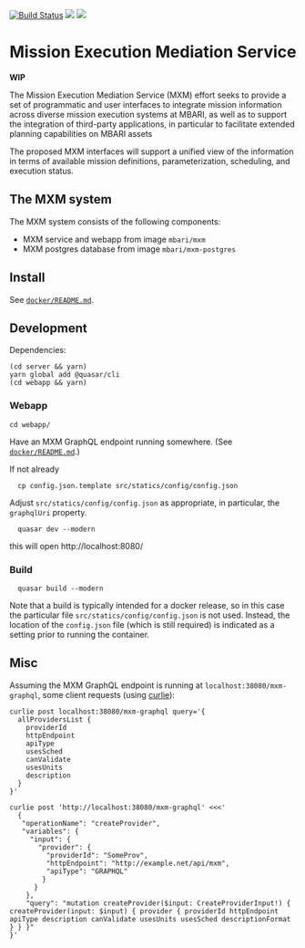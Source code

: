 [![Build Status](https://travis-ci.org/mbari-org/mxm.svg?branch=master)](https://travis-ci.org/mbari-org/mxm)
[![](https://img.shields.io/docker/cloud/build/mbari/mxm)](https://hub.docker.com/r/mbari/mxm)
[![](https://img.shields.io/docker/cloud/automated/mbari/mxm)](https://hub.docker.com/r/mbari/mxm)

# Mission Execution Mediation Service

**WIP**

The Mission Execution Mediation Service (MXM) effort seeks to provide a set of
programmatic and user interfaces to integrate mission information across
diverse mission execution systems at MBARI, as well as to support the integration
of third-party applications, in particular to facilitate extended planning
capabilities on MBARI assets

The proposed MXM interfaces will support a unified view of the information in terms
of available mission definitions, parameterization, scheduling, and execution status.

## The MXM system

The MXM system consists of the following components:

- MXM service and webapp from image `mbari/mxm`
- MXM postgres database from image `mbari/mxm-postgres`

## Install

See [`docker/README.md`](docker/README.md).

## Development

Dependencies:

    (cd server && yarn)
    yarn global add @quasar/cli
    (cd webapp && yarn)
    
### Webapp

    cd webapp/

Have an MXM GraphQL endpoint running somewhere.
(See [`docker/README.md`](docker/README.md).)

If not already

      cp config.json.template src/statics/config/config.json

Adjust `src/statics/config/config.json` as appropriate,
in particular, the `graphqlUri` property.

      quasar dev --modern

this will open http://localhost:8080/

### Build

      quasar build --modern

Note that a build is typically intended for a docker release, so in this case the
particular file `src/statics/config/config.json` is not used.
Instead, the location of the `config.json` file (which is still required)
is indicated as a setting prior to running the container.

## Misc

Assuming the MXM GraphQL endpoint is running at `localhost:38080/mxm-graphql`,
some client requests (using [curlie](https://curlie.io/)):

```
curlie post localhost:38080/mxm-graphql query='{
  allProvidersList {
    providerId
    httpEndpoint
    apiType
    usesSched
    canValidate
    usesUnits
    description
  }
}'
```

```
curlie post 'http://localhost:38080/mxm-graphql' <<<'
  {
   "operationName": "createProvider",
   "variables": {
     "input": {
       "provider": {
         "providerId": "SomeProv",
         "httpEndpoint": "http://example.net/api/mxm",
         "apiType": "GRAPHQL"
        }
      }
    },
    "query": "mutation createProvider($input: CreateProviderInput!) { createProvider(input: $input) { provider { providerId httpEndpoint apiType description canValidate usesUnits usesSched descriptionFormat } } }"
}'
```
